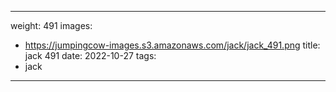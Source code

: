 
---
weight: 491
images:
- https://jumpingcow-images.s3.amazonaws.com/jack/jack_491.png
title: jack 491
date: 2022-10-27
tags:
- jack
---
